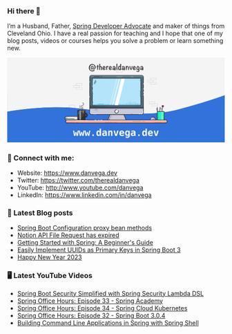 ### Hi there 👋

I’m a Husband, Father, [Spring Developer Advocate](https://tanzu.vmware.com/developer/advocates/) and maker of things from Cleveland Ohio. I have a real passion for teaching and I hope that one of my blog posts, videos or courses helps you solve a problem or learn something new.

![Profile Header](./github_profile_header.png)

### 🤝 Connect with me:

- Website: https://www.danvega.dev
- Twitter: https://twitter.com/therealdanvega
- YouTube: http://www.youtube.com/danvega
- LinkedIn: https://www.linkedin.com/in/danvega

### 📝 Latest Blog posts

<!-- BLOG-POST-LIST:START -->
- [Spring Boot Configuration proxy bean methods](https://www.danvega.dev/blog/2023/03/16/spring-proxy-bean-methods)
- [Notion API File Request has expired](https://www.danvega.dev/blog/2023/03/12/notion-api-file-expired)
- [Getting Started with Spring: A Beginner&#39;s Guide](https://www.danvega.dev/blog/2023/03/09/spring-boot-crash-course)
- [Easily Implement UUIDs as Primary Keys in Spring Boot 3](https://www.danvega.dev/blog/2023/01/27/jakarta-ee-10-uuid)
- [Happy New Year 2023](https://www.danvega.dev/blog/2023/01/01/happy-new-year-2023)
<!-- BLOG-POST-LIST:END -->

### 🖥 Latest YouTube Videos

<!-- YOUTUBE:START -->
- [Spring Boot Security Simplified with Spring Security Lambda DSL](https://www.youtube.com/watch?v=PWnEZh_t0WI)
- [Spring Office Hours: Episode 33 - Spring Academy](https://www.youtube.com/watch?v=BvP4tCJ5YSs)
- [Spring Office Hours: Episode 34 - Spring Cloud Kubernetes](https://www.youtube.com/watch?v=f5H0dIHY-L4)
- [Spring Office Hours: Episode 32 - Spring Boot 3.0.4](https://www.youtube.com/watch?v=eRMbHR5LnOc)
- [Building Command Line Applications in Spring with Spring Shell](https://www.youtube.com/watch?v=8B0IjOIzicU)
<!-- YOUTUBE:END -->
